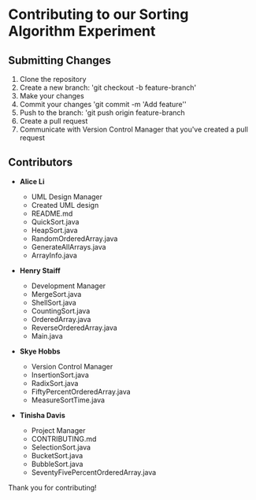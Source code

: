 # Contributing to our Sorting Algorithm Experiment

## Submitting Changes
1. Clone the repository 
2. Create a new branch: 'git checkout -b feature-branch'
3. Make your changes
4. Commit your changes 'git commit -m 'Add feature''
5. Push to the branch: 'git push origin feature-branch
6. Create a pull request
7. Communicate with Version Control Manager that you've created a pull request

## Contributors
- **Alice Li**
    - UML Design Manager
    - Created UML design
    - README.md
    - QuickSort.java
    - HeapSort.java
    - RandomOrderedArray.java
    - GenerateAllArrays.java
    - ArrayInfo.java

- **Henry Staiff**
    - Development Manager
    - MergeSort.java
    - ShellSort.java
    - CountingSort.java
    - OrderedArray.java
    - ReverseOrderedArray.java
    - Main.java

- **Skye Hobbs**
    - Version Control Manager
    - InsertionSort.java
    - RadixSort.java
    - FiftyPercentOrderedArray.java
    - MeasureSortTime.java

- **Tinisha Davis**
    - Project Manager
    - CONTRIBUTING.md
    - SelectionSort.java
    - BucketSort.java
    - BubbleSort.java
    - SeventyFivePercentOrderedArray.java
  

Thank you for contributing! 